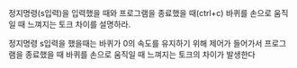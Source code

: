 정지명령(s입력)을 입력했을 때와 프로그램을 종료했을 때(ctrl+c)
바퀴를 손으로 움직일 때 느껴지는 토크 차이를 설명하라.

정지명령 s입력을 했을때는 바퀴가 0의 속도를 유지하기 위해 제어가 들어가서 프로그램을 종료했을 때 바퀴를 손으로 움직일 때 느껴지는 토크의 차이가 발생한다
